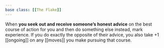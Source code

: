 ```yaml
---
base class: [[The Flake]]
---
```

When **you seek out and receive someone’s honest advice** on the best course of action for you and then do something else instead, mark experience. If you do exactly the opposite of their advice, you also take +1 [[ongoing]] on any [[moves]] you make pursuing that course.